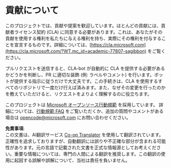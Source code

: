 <!--
CO_OP_TRANSLATOR_METADATA:
{
  "original_hash": "777400e9f0336c7ee2f9a1200a88478f",
  "translation_date": "2025-08-23T22:22:50+00:00",
  "source_file": "CONTRIBUTING.md",
  "language_code": "ja"
}
-->
# 貢献について

このプロジェクトでは、貢献や提案を歓迎しています。ほとんどの貢献には、貢献者ライセンス契約 (CLA) に同意する必要があります。これは、あなたがその貢献を使用する権利を私たちに与える権利を持ち、実際にその権利を付与することを宣言するものです。詳細については、[https://cla.microsoft.com](https://cla.microsoft.com/?WT.mc_id=academic-77807-sagibbon) をご覧ください。

プルリクエストを送信すると、CLA-bot が自動的に CLA を提供する必要があるかどうかを判断し、PR に適切な装飾 (例: ラベルやコメント) を行います。ボットが提供する指示に従うだけで大丈夫です。この手続きは、CLA を使用するすべてのリポジトリで一度だけ行えば済みます。また、なぜその変更を行ったのかを教えていただけると、リクエストをよりよく理解するのに役立ちます。

このプロジェクトは [Microsoft オープンソース行動規範](https://opensource.microsoft.com/codeofconduct/?WT.mc_id=academic-77807-sagibbon) を採用しています。
詳細については、[行動規範 FAQ](https://opensource.microsoft.com/codeofconduct/faq/?WT.mc_id=academic-77807-sagibbon) をご覧いただくか、追加の質問やコメントがある場合は [opencode@microsoft.com](mailto:opencode@microsoft.com) にお問い合わせください。

**免責事項**:  
この文書は、AI翻訳サービス [Co-op Translator](https://github.com/Azure/co-op-translator) を使用して翻訳されています。正確性を追求しておりますが、自動翻訳には誤りや不正確な部分が含まれる可能性があります。元の言語で記載された文書を正式な情報源としてお考えください。重要な情報については、専門の人間による翻訳を推奨します。この翻訳の使用に起因する誤解や誤解について、当社は責任を負いません。